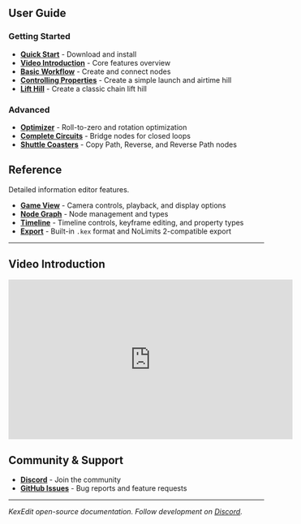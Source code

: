 ## User Guide

### Getting Started

-   **[Quick Start](getting-started.md)** - Download and install
-   **[Video Introduction](#video-introduction)** - Core features overview
-   **[Basic Workflow](user-guide/basic-workflow.md)** - Create and connect nodes
-   **[Controlling Properties](user-guide/controlling-properties.md)** - Create a simple launch and airtime hill
-   **[Lift Hill](user-guide/lift-hill.md)** - Create a classic chain lift hill

### Advanced

-   **[Optimizer](user-guide/optimizer.md)** - Roll-to-zero and rotation optimization
-   **[Complete Circuits](user-guide/complete-circuits.md)** - Bridge nodes for closed loops
-   **[Shuttle Coasters](user-guide/shuttle-coasters.md)** - Copy Path, Reverse, and Reverse Path nodes

## Reference

Detailed information editor features.

-   **[Game View](reference/game-view.md)** - Camera controls, playback, and display options
-   **[Node Graph](reference/node-graph.md)** - Node management and types
-   **[Timeline](reference/timeline.md)** - Timeline controls, keyframe editing, and property types
-   **[Export](reference/export.md)** - Built-in `.kex` format and NoLimits 2-compatible export

---

## Video Introduction

<iframe width="560" height="315" src="https://www.youtube.com/embed/RRIkHtnoP18" title="KexEdit Introduction" frameborder="0" allow="accelerometer; autoplay; clipboard-write; encrypted-media; gyroscope; picture-in-picture; web-share" allowfullscreen></iframe>

## Community & Support

-   **[Discord](https://discord.gg/eEY75Nqk3C)** - Join the community
-   **[GitHub Issues](https://github.com/IndividualKex/KexEdit/issues)** - Bug reports and feature requests

---

_KexEdit open-source documentation. Follow development on [Discord](https://discord.gg/eEY75Nqk3C)._
